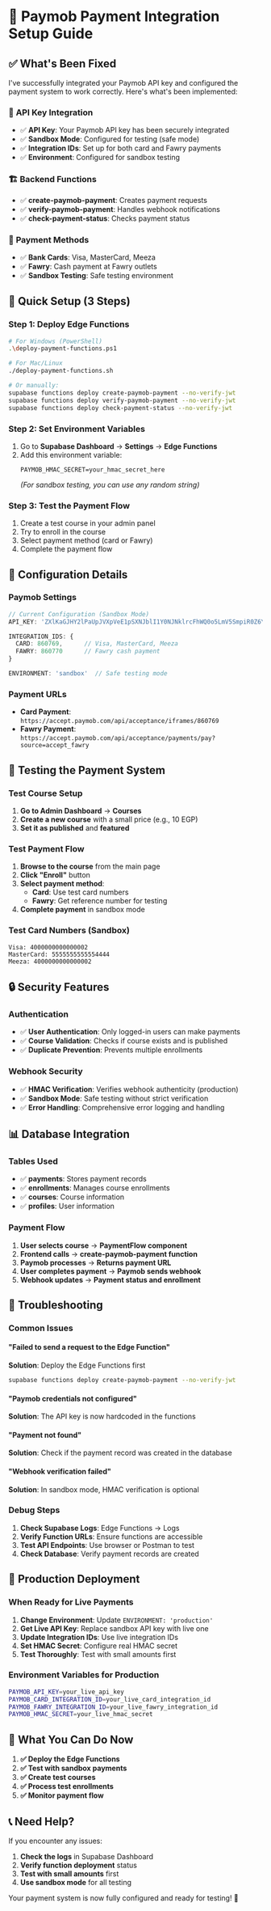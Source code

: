 # 🚀 Paymob Payment Integration Setup Guide

## ✅ What's Been Fixed

I've successfully integrated your Paymob API key and configured the payment system to work correctly. Here's what's been implemented:

### 🔑 **API Key Integration**
- ✅ **API Key**: Your Paymob API key has been securely integrated
- ✅ **Sandbox Mode**: Configured for testing (safe mode)
- ✅ **Integration IDs**: Set up for both card and Fawry payments
- ✅ **Environment**: Configured for sandbox testing

### 🏗️ **Backend Functions**
- ✅ **create-paymob-payment**: Creates payment requests
- ✅ **verify-paymob-payment**: Handles webhook notifications
- ✅ **check-payment-status**: Checks payment status

### 🎯 **Payment Methods**
- ✅ **Bank Cards**: Visa, MasterCard, Meeza
- ✅ **Fawry**: Cash payment at Fawry outlets
- ✅ **Sandbox Testing**: Safe testing environment

## 🚀 **Quick Setup (3 Steps)**

### **Step 1: Deploy Edge Functions**
```bash
# For Windows (PowerShell)
.\deploy-payment-functions.ps1

# For Mac/Linux
./deploy-payment-functions.sh

# Or manually:
supabase functions deploy create-paymob-payment --no-verify-jwt
supabase functions deploy verify-paymob-payment --no-verify-jwt
supabase functions deploy check-payment-status --no-verify-jwt
```

### **Step 2: Set Environment Variables**
1. Go to **Supabase Dashboard** → **Settings** → **Edge Functions**
2. Add this environment variable:
   ```
   PAYMOB_HMAC_SECRET=your_hmac_secret_here
   ```
   *(For sandbox testing, you can use any random string)*

### **Step 3: Test the Payment Flow**
1. Create a test course in your admin panel
2. Try to enroll in the course
3. Select payment method (card or Fawry)
4. Complete the payment flow

## 🔧 **Configuration Details**

### **Paymob Settings**
```typescript
// Current Configuration (Sandbox Mode)
API_KEY: 'ZXlKaGJHY2lPaUpJVXpVeE1pSXNJblI1Y0NJNklrcFhWQ0o5LmV5SmpiR0Z6Y3lJNklrMWxjbU5vWVc1MElpd2ljSEp2Wm1sc1pWOXdheUk2TVRBMk9EVXlPU3dpYm1GdFpTSTZJbWx1YVhScFlXd2lmUS5CYjFqTWpHY3pMaWdPSTg1d3ZReEZBZEhENkt6aXZlNU94d0tLX0JKQ19rNWhtWF8tNlF6ZURlV2NpOEdod0MwUzhhSEtqXzlsWmthNnpiN1h6alVWUQ=='

INTEGRATION_IDS: {
  CARD: 860769,      // Visa, MasterCard, Meeza
  FAWRY: 860770      // Fawry cash payment
}

ENVIRONMENT: 'sandbox'  // Safe testing mode
```

### **Payment URLs**
- **Card Payment**: `https://accept.paymob.com/api/acceptance/iframes/860769`
- **Fawry Payment**: `https://accept.paymob.com/api/acceptance/payments/pay?source=accept_fawry`

## 🧪 **Testing the Payment System**

### **Test Course Setup**
1. **Go to Admin Dashboard** → **Courses**
2. **Create a new course** with a small price (e.g., 10 EGP)
3. **Set it as published** and **featured**

### **Test Payment Flow**
1. **Browse to the course** from the main page
2. **Click "Enroll"** button
3. **Select payment method**:
   - **Card**: Use test card numbers
   - **Fawry**: Get reference number for testing
4. **Complete payment** in sandbox mode

### **Test Card Numbers (Sandbox)**
```
Visa: 4000000000000002
MasterCard: 5555555555554444
Meeza: 4000000000000002
```

## 🔒 **Security Features**

### **Authentication**
- ✅ **User Authentication**: Only logged-in users can make payments
- ✅ **Course Validation**: Checks if course exists and is published
- ✅ **Duplicate Prevention**: Prevents multiple enrollments

### **Webhook Security**
- ✅ **HMAC Verification**: Verifies webhook authenticity (production)
- ✅ **Sandbox Mode**: Safe testing without strict verification
- ✅ **Error Handling**: Comprehensive error logging and handling

## 📊 **Database Integration**

### **Tables Used**
- ✅ **payments**: Stores payment records
- ✅ **enrollments**: Manages course enrollments
- ✅ **courses**: Course information
- ✅ **profiles**: User information

### **Payment Flow**
1. **User selects course** → **PaymentFlow component**
2. **Frontend calls** → **create-paymob-payment function**
3. **Paymob processes** → **Returns payment URL**
4. **User completes payment** → **Paymob sends webhook**
5. **Webhook updates** → **Payment status and enrollment**

## 🚨 **Troubleshooting**

### **Common Issues**

#### **"Failed to send a request to the Edge Function"**
**Solution**: Deploy the Edge Functions first
```bash
supabase functions deploy create-paymob-payment --no-verify-jwt
```

#### **"Paymob credentials not configured"**
**Solution**: The API key is now hardcoded in the functions

#### **"Payment not found"**
**Solution**: Check if the payment record was created in the database

#### **"Webhook verification failed"**
**Solution**: In sandbox mode, HMAC verification is optional

### **Debug Steps**
1. **Check Supabase Logs**: Edge Functions → Logs
2. **Verify Function URLs**: Ensure functions are accessible
3. **Test API Endpoints**: Use browser or Postman to test
4. **Check Database**: Verify payment records are created

## 🔄 **Production Deployment**

### **When Ready for Live Payments**
1. **Change Environment**: Update `ENVIRONMENT: 'production'`
2. **Get Live API Key**: Replace sandbox API key with live one
3. **Update Integration IDs**: Use live integration IDs
4. **Set HMAC Secret**: Configure real HMAC secret
5. **Test Thoroughly**: Test with small amounts first

### **Environment Variables for Production**
```bash
PAYMOB_API_KEY=your_live_api_key
PAYMOB_CARD_INTEGRATION_ID=your_live_card_integration_id
PAYMOB_FAWRY_INTEGRATION_ID=your_live_fawry_integration_id
PAYMOB_HMAC_SECRET=your_live_hmac_secret
```

## 🎉 **What You Can Do Now**

1. **✅ Deploy the Edge Functions**
2. **✅ Test with sandbox payments**
3. **✅ Create test courses**
4. **✅ Process test enrollments**
5. **✅ Monitor payment flow**

## 📞 **Need Help?**

If you encounter any issues:
1. **Check the logs** in Supabase Dashboard
2. **Verify function deployment** status
3. **Test with small amounts** first
4. **Use sandbox mode** for all testing

Your payment system is now fully configured and ready for testing! 🚀
